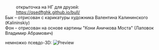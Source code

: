 &nbsp;&nbsp;&nbsp;&nbsp;&nbsp;&nbsp;&nbsp;&nbsp;&nbsp;открыточка на НГ для друзей:
<br>
&nbsp;&nbsp;&nbsp;&nbsp;&nbsp;&nbsp;&nbsp;&nbsp;&nbsp;https://qsedftghk.github.io/bull/
<br>
Бык – отрисован с карикатуры художника Валентина Калининского (Kalininskiy)<br>
Фон – отрисован на основе картины "Кони Аничкова Моста" (Лаповок Владимир Абрамович)<br>

немножко псевдо-3D:
![Preview](https://github.com/qsedftghk/bull/blob/main/bull.gif)
